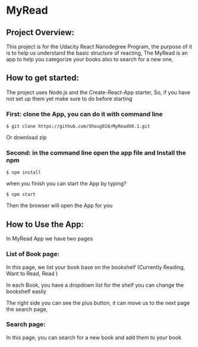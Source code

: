# MyRead 

## Project Overview:

This project is for the Udacity React Nanodegree Program, the purpose of it is to help us understand the basic structure of reacting, 
The MyRead is an app to help you categorize your books also to search for a new one,

## How to get started:

The project uses Node.js and the Create-React-App starter,
So, if you have not set up them yet make sure to do before starting 

### First: clone the App, you can do it with command line 
```
$ git clone https://github.com/Shoug010/MyReadV0.1.git
```
   Or download zip 

### Second: in the command line open the app file and Install the npm 
```
$ npm install
```
when you finish you can start the App by typing? 
```
$ npm start
```
Then the browser will open the App for you
 

## How to Use the App:
In MyRead App we have two pages 

### List of Book page: 
In this page, we list your book base on the bookshelf (Currently Reading, Want to Read, Read ) 

In each Book, you have a dropdown list for the shelf you can change the bookshelf easily

 

The right side you can see the plus button, it can move us to the next page the search page,

### Search page: 
In this page, you can search for a new book and add them to your book
 




 

